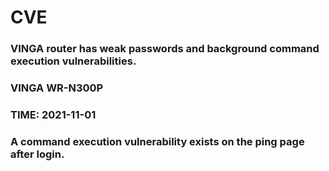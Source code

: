 # CVE

### VINGA router has weak passwords and background command execution vulnerabilities.

### VINGA WR-N300P

### TIME: 2021-11-01

### A command execution vulnerability exists on the ping page after login.

